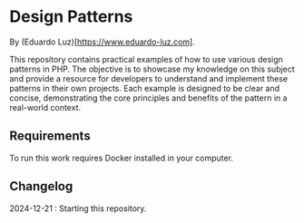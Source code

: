 # Design Patterns

By (Eduardo Luz)[https://www.eduardo-luz.com].

This repository contains practical examples of how to use various design patterns in PHP. The objective is to showcase my knowledge on this subject and provide a resource for developers to understand and implement these patterns in their own projects. Each example is designed to be clear and concise, demonstrating the core principles and benefits of the pattern in a real-world context.

## Requirements

To run this work requires Docker installed in your computer.

## Changelog

2024-12-21 : Starting this repository.
